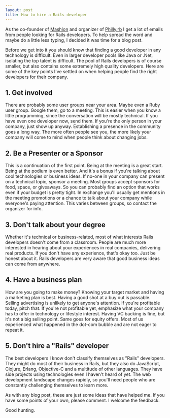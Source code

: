 ```yaml
---
layout: post
title: How to hire a Rails developer
---
```


As the co-founder of [Mashion](http://mashion.net) and organizer of [Philly.rb](http://phillyrb.org) I get a lot of emails from people looking for Rails developers. To help spread the word and maybe do a little less typing, I decided it was time for a blog post.

Before we get into it you should know that finding a good developer in any technology is difficult. Even in larger developer pools like Java or .Net, isolating the top talent is difficult. The pool of Rails developers is of course smaller, but also contains some extremely high quality developers. Here are some of the key points I've settled on when helping people find the right developers for their company.

## 1. Get involved

There are probably some user groups near your area. Maybe even a Ruby user group. Google them, go to a meeting. This is easier when you know a little programming, since the conversation will be mostly technical. If you have even one developer now, send them. If you're the only person in your company, just show up anyway. Establishing a presence in the community goes a long way. The more often people see you, the more likely your company will come to mind when people think about changing jobs.

## 2. Be a Presenter or a Sponsor

This is a continuation of the first point. Being at the meeting is a great start. Being at the podium is even better. And it's a bonus if you're talking about cool technologies or business ideas. If no-one in your company can present on a technical topic, sponsor a meeting. Most groups accept sponsors for food, space, or giveaways. So you can probably find an option that works even if your budget is pretty tight. In exchange you'll usually get mentions in the meeting promotions or a chance to talk about your company while everyone's paying attention. This varies between groups, so contact the organizer for info.

## 3. Don't talk about your degree

Whether it's technical or business-related, most of what interests Rails developers doesn't come from a classroom. People are much more interested in hearing about your experiences in real companies, delivering real products. If you don't have any experience, that's okay too. Just be honest about it. Rails developers are very aware that good business ideas can come from anywhere.

## 4. Have a business plan

How are you going to make money? Knowing your target market and having a marketing plan is best. Having a good shot at a buy out is passable. Selling advertising is unlikely to get anyone's attention. If you're profitable today, pitch that. If you're not profitable yet, emphasize what your company has to offer in technology or lifestyle interest. Having VC backing is fine, but it's not a big selling point. Same goes for equity offers. Most of us experienced what happened in the dot-com bubble and are not eager to repeat it.

## 5. Don't hire a "Rails" developer

The best developers I know don't classify themselves as "Rails" developers. They might do most of their business in Rails, but they also do JavaScript, Clojure, Erlang, Objective-C and a multitude of other languages. They have side projects using technologies even I haven't heard of yet. The web development landscape changes rapidly, so you'll need people who are constantly challenging themselves to learn more.

As with any blog post, these are just some ideas that have helped me. If you have some points of your own, please comment. I welcome the feedback.

Good hunting.
